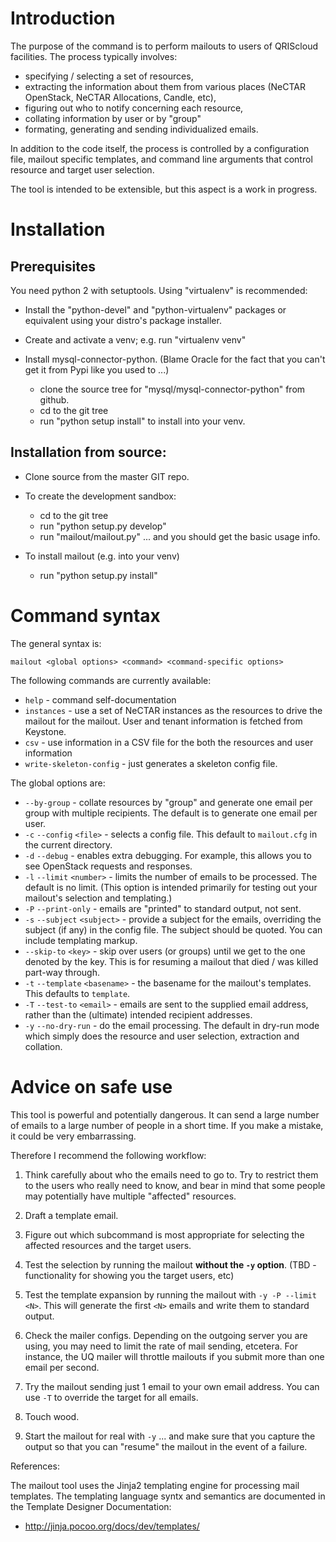 # Introduction

The purpose of the command is to perform mailouts to users of QRIScloud
facilities.  The process typically involves:

  - specifying / selecting a set of resources,
  - extracting the information about them from various places (NeCTAR
OpenStack, NeCTAR Allocations, Candle, etc),
  - figuring out who to notify concerning each resource,
  - collating information by user or by "group"
  - formating, generating and sending individualized emails.

In addition to the code itself, the process is controlled by a configuration
file, mailout specific templates, and command line arguments that control
resource and target user selection.

The tool is intended to be extensible, but this aspect is a work in progress.

# Installation

## Prerequisites

You need python 2 with setuptools.  Using "virtualenv" is recommended:

  - Install the "python-devel" and "python-virtualenv" packages or equivalent
    using your distro's package installer.

  - Create and activate a venv; e.g. run "virtualenv venv"

  - Install mysql-connector-python.  (Blame Oracle for the fact that you can't
    get it from Pypi like you used to ...)

    - clone the source tree for "mysql/mysql-connector-python" from github.
    - cd to the git tree
    - run "python setup install" to install into your venv.
      

## Installation from source:

  - Clone source from the master GIT repo.

  - To create the development sandbox:

    - cd to the git tree
    - run "python setup.py develop"
    - run "mailout/mailout.py" ... and you should get the basic usage info.

  - To install mailout (e.g. into your venv)

    - run "python setup.py install"

# Command syntax

The general syntax is:

```
mailout <global options> <command> <command-specific options>
```

The following commands are currently available:

  - `help` - command self-documentation
  - `instances` - use a set of NeCTAR instances as the resources to
    drive the mailout for the mailout.  User and tenant information is
    fetched from Keystone.
  - `csv` - use information in a CSV file for the both the resources
    and user information
  - `write-skeleton-config` - just generates a skeleton config file.

The global options are:

  - `--by-group` - collate resources by "group" and generate one email per
    group with multiple recipients.  The default is to generate one email
    per user.
  - `-c` `--config` `<file>` - selects a config file.  This default to
    `mailout.cfg` in the current directory.
  - `-d` `--debug` - enables extra debugging.  For example, this allows you
    to see OpenStack requests and responses.
  - `-l` `--limit` `<number>` - limits the number of emails to be processed.
    The default is no limit.  (This option is intended primarily for testing
    out your mailout's selection and templating.)
  - `-P` `--print-only` - emails are "printed" to standard output, not sent.
  - `-s` `--subject` `<subject>` - provide a subject for the emails, overriding
    the subject (if any) in the config file.  The subject should be quoted.
    You can include templating markup.
  - `--skip-to` `<key>` - skip over users (or groups) until we get to the
    one denoted by the key.  This is for resuming a mailout that died / was
    killed part-way through.
  - `-t` `--template` `<basename>` - the basename for the mailout's templates.
    This defaults to `template`.
  - `-T` `--test-to` `<email>` - emails are sent to the supplied email
    address, rather than the (ultimate) intended recipient addresses.
  - `-y` `--no-dry-run` - do the email processing.  The default in dry-run
    mode which simply does the resource and user selection, extraction
    and collation.
  

# Advice on safe use

This tool is powerful and potentially dangerous.  It can send a large
number of emails to a large number of people in a short time.  If you make
a mistake, it could be very embarrassing.

Therefore I recommend the following workflow:

  1. Think carefully about who the emails need to go to.  Try to restrict them
     to the users who really need to know, and bear in mind that some people
     may potentially have multiple "affected" resources.

  2. Draft a template email.

  3. Figure out which subcommand is most appropriate for selecting the
     affected resources and the target users.

  4. Test the selection by running the mailout **without the `-y` option**.
     (TBD - functionality for showing you the target users, etc)

  5. Test the template expansion by running the mailout with
     `-y -P --limit <N>`.  This will generate the first `<N>` emails and
     write them to standard output.

  6. Check the mailer configs.  Depending on the outgoing server you are
     using, you may need to limit the rate of mail sending, etcetera.
     For instance, the UQ mailer will throttle mailouts if you submit
     more than one email per second.

  7. Try the mailout sending just 1 email to your own email address.  You
     can use `-T` to override the target for all emails.

  8. Touch wood.

  9. Start the mailout for real with `-y` ... and make sure that you capture
     the output so that you can "resume" the mailout in the event of a failure.
  

References:

The mailout tool uses the Jinja2 templating engine for processing mail
templates.  The templating language syntx and semantics are documented
in the Template Designer Documentation:

  - http://jinja.pocoo.org/docs/dev/templates/
